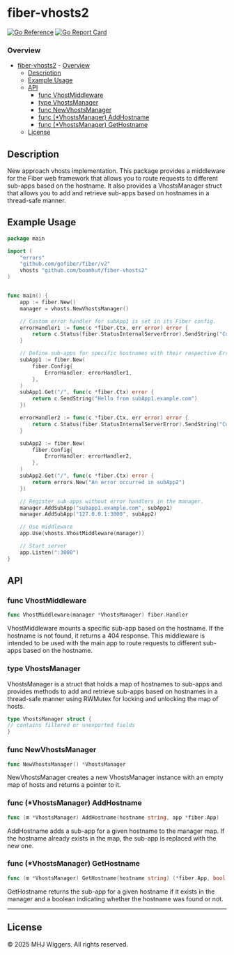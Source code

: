 # fiber-vhosts2

[![Go Reference](https://pkg.go.dev/badge/github.com/boomhut/fiber-vhosts2.svg)](https://pkg.go.dev/github.com/boomhut/fiber-vhosts2)
[![Go Report Card](https://goreportcard.com/badge/github.com/boomhut/fiber-vhosts2)](https://goreportcard.com/report/github.com/boomhut/fiber-vhosts2)

### Overview

- [fiber-vhosts2](#fiber-vhosts2)
		- [Overview](#overview)
	- [Description](#description)
	- [Example Usage](#example-usage)
	- [API](#api)
		- [func VhostMiddleware](#func-vhostmiddleware)
		- [type VhostsManager](#type-vhostsmanager)
		- [func NewVhostsManager](#func-newvhostsmanager)
		- [func (\*VhostsManager) AddHostname](#func-vhostsmanager-addhostname)
		- [func (\*VhostsManager) GetHostname](#func-vhostsmanager-gethostname)
	- [License](#license)


## Description

New approach vhosts implementation. This package provides a middleware for the Fiber web framework that allows you to route requests to different sub-apps based on the hostname. It also provides a VhostsManager struct that allows you to add and retrieve sub-apps based on hostnames in a thread-safe manner.

## Example Usage

```go
package main

import (
    "errors"
    "github.com/gofiber/fiber/v2"
    vhosts "github.com/boomhut/fiber-vhosts2"
)


func main() {
	app := fiber.New()
	manager = vhosts.NewVhostsManager()

	// Custom error handler for subApp1 is set in its Fiber config.
	errorHandler1 := func(c *fiber.Ctx, err error) error {
		return c.Status(fiber.StatusInternalServerError).SendString("Custom error page for subApp1")
	}

	// Define sub-apps for specific hostnames with their respective ErrorHandler in config.
	subApp1 := fiber.New(
		fiber.Config{
			ErrorHandler: errorHandler1,
		},
	)
	subApp1.Get("/", func(c *fiber.Ctx) error {
		return c.SendString("Hello from subApp1.example.com")
	})

	errorHandler2 := func(c *fiber.Ctx, err error) error {
		return c.Status(fiber.StatusInternalServerError).SendString("Custom error page for subApp2: " + err.Error())
	}

	subApp2 := fiber.New(
		fiber.Config{
			ErrorHandler: errorHandler2,
		},
	)
	subApp2.Get("/", func(c *fiber.Ctx) error {
		return errors.New("An error occurred in subApp2")
	})

	// Register sub-apps without error handlers in the manager.
	manager.AddSubApp("subapp1.example.com", subApp1)
	manager.AddSubApp("127.0.0.1:3000", subApp2)

	// Use middleware
	app.Use(vhosts.VhostMiddleware(manager))

	// Start server
	app.Listen(":3000")
}

```

## API

### func VhostMiddleware

```go
func VhostMiddleware(manager *VhostsManager) fiber.Handler
```

VhostMiddleware mounts a specific sub-app based on the hostname. If the hostname is not found, it returns a 404 response. This middleware is intended to be used with the main app to route requests to different sub-apps based on the hostname.

### type VhostsManager

VhostsManager is a struct that holds a map of hostnames to sub-apps and provides methods to add and retrieve sub-apps based on hostnames in a thread-safe manner using RWMutex for locking and unlocking the map of hosts.

```go
type VhostsManager struct {
// contains filtered or unexported fields
}
```

### func NewVhostsManager

```go
func NewVhostsManager() *VhostsManager
```

NewVhostsManager creates a new VhostsManager instance with an empty map of hosts and returns a pointer to it.

### func (*VhostsManager) AddHostname

```go
func (m *VhostsManager) AddHostname(hostname string, app *fiber.App)
```

AddHostname adds a sub-app for a given hostname to the manager map. If the hostname already exists in the map, the sub-app is replaced with the new one.

### func (*VhostsManager) GetHostname

```go
func (m *VhostsManager) GetHostname(hostname string) (*fiber.App, bool)
```

GetHostname returns the sub-app for a given hostname if it exists in the manager and a boolean indicating whether the hostname was found or not.

---

## License

© 2025 MHJ Wiggers. All rights reserved.